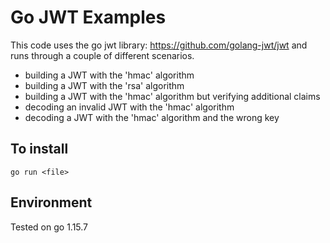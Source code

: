 # Go JWT Examples

This code uses the go jwt library: https://github.com/golang-jwt/jwt and runs through a couple of different scenarios.

* building a JWT with the 'hmac' algorithm
* building a JWT with the 'rsa' algorithm
* building a JWT with the 'hmac' algorithm but verifying additional claims
* decoding an invalid JWT with the 'hmac' algorithm
* decoding a JWT with the 'hmac' algorithm and the wrong key

## To install

`go run <file>`

## Environment

Tested on go 1.15.7

